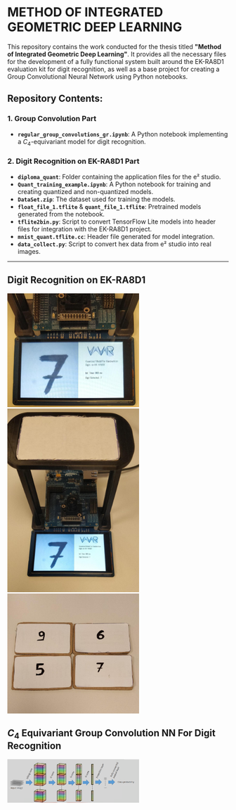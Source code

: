 # METHOD OF INTEGRATED GEOMETRIC DEEP LEARNING

This repository contains the work conducted for the thesis titled **"Method of Integrated Geometric Deep Learning"**. It provides all the necessary files for the development of a fully functional system built around the EK-RA8D1 evaluation kit for digit recognition, as well as a base project for creating a Group Convolutional Neural Network using Python notebooks.

## Repository Contents:

### 1. **Group Convolution Part**
- **`regular_group_convolutions_gr.ipynb`**: A Python notebook implementing a  $C_4$-equivariant model for digit recognition.

### 2. **Digit Recognition on EK-RA8D1 Part**
- **`diploma_quant`**: Folder containing the application files for the e² studio.  
- **`Quant_training_example.ipynb`**: A Python notebook for training and creating quantized and non-quantized models.  
- **`DataSet.zip`**: The dataset used for training the models.  
- **`float_file_1.tflite`** & **`quant_file_1.tflite`**: Pretrained models generated from the notebook.  
- **`tflite2bin.py`**: Script to convert TensorFlow Lite models into header files for integration with the EK-RA8D1 project.  
- **`mnist_quant.tflite.cc`**: Header file generated for model integration.  
- **`data_collect.py`**: Script to convert hex data from e² studio into real images.  

---
## Digit Recognition on EK-RA8D1
<img src="diploma_quant/readme_images/lcd_res.jpg" alt="Alt text" width="300"/>


<img src="diploma_quant/readme_images/base_with_ek.jpg" alt="Alt text" width="300"/>

<img src="diploma_quant/readme_images/real_digits.jpg" alt="Alt text" width="300"/>

## $C_4$ Equivariant Group Convolution NN For Digit Recognition

<img src="diploma_quant/readme_images/full_struct.png" alt="Alt text" width="300"/>


